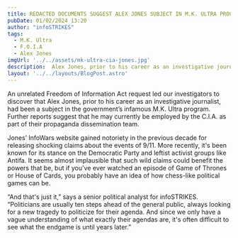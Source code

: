 ```yaml
---
title: REDACTED DOCUMENTS SUGGEST ALEX JONES SUBJECT IN M.K. ULTRA PROGRAM
pubDate: 01/02/2024 13:20
author: "infoSTRIKES"
tags:
  - M.K. Ultra
  - F.O.I.A
  - Alex Jones
imgUrl: '../../assets/mk-ultra-cia-jones.jpg'
description:  Alex Jones, prior to his career as an investigative journalist, had been a subject in the government’s infamous M.K. Ultra. 
layout: '../../layouts/BlogPost.astro'
---
```



An unrelated Freedom of Information Act request led our investigators to discover that Alex Jones, prior to his career as an investigative journalist, had been a subject in the government’s infamous M.K. Ultra program. Further reports suggest that he may currently be employed by the C.I.A. as part of their propaganda dissemination team.

Jones’ InfoWars website gained notoriety in the previous decade for releasing shocking claims about the events of 9/11. More recently, it's been known for its stance on the Democratic Party and leftist activist groups like Antifa. It seems almost implausible that such wild claims could benefit the powers that be, but if you've ever watched an episode of Game of Thrones or House of Cards, you probably have an idea of how chess-like political games can be.

“And that's just it,” says a senior political analyst for infoSTRIKES. “Politicians are usually ten steps ahead of the general public, always looking for a new tragedy to politicize for their agenda. And since we only have a vague understanding of what exactly their agendas are, it's often difficult to see what the endgame is until years later.”